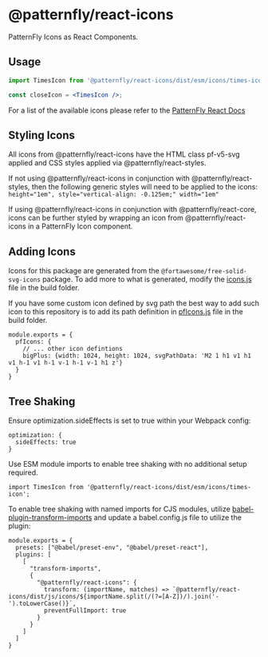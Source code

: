 # @patternfly/react-icons

PatternFly Icons as React Components.

## Usage

```jsx
import TimesIcon from '@patternfly/react-icons/dist/esm/icons/times-icon';

const closeIcon = <TimesIcon />;
```

For a list of the available icons please refer to the [PatternFly React Docs](https://patternfly-react-main.surge.sh/icons/)

## Styling Icons

All icons from @patternfly/react-icons have the HTML class pf-v5-svg applied and CSS styles applied via @patternfly/react-styles.

If not using @patternfly/react-icons in conjunction with @patternfly/react-styles, then the following generic styles will need to be applied to the icons: `height="1em", style="vertical-align: -0.125em;" width="1em"`

If using @patternfly/react-icons in conjunction with @patternfly/react-core, icons can be further styled by wrapping an icon from 
@patternfly/react-icons in a PatternFly Icon component.

## Adding Icons

Icons for this package are generated from the `@fortawesome/free-solid-svg-icons` package. To add more to what is generated, modify the [icons.js](./build/icons.js) file in the build folder.

If you have some custom icon defined by svg path the best way to add such icon to this repository is to add its path definition in [pfIcons.js](./build/pfIcons.js) file in the build folder.
```JS
module.exports = {
  pfIcons: {
    // ... other icon defintions
    bigPlus: {width: 1024, height: 1024, svgPathData: 'M2 1 h1 v1 h1 v1 h-1 v1 h-1 v-1 h-1 v-1 h1 z'}
  }
}
```

## Tree Shaking

Ensure optimization.sideEffects is set to true within your Webpack config:
```JS
optimization: {
  sideEffects: true
}
```

Use ESM module imports to enable tree shaking with no additional setup required.
```JS
import TimesIcon from '@patternfly/react-icons/dist/esm/icons/times-icon';
```

To enable tree shaking with named imports for CJS modules, utilize [babel-plugin-transform-imports](https://www.npmjs.com/package/babel-plugin-transform-imports) and update a babel.config.js file to utilize the plugin:
```JS
module.exports = {
  presets: ["@babel/preset-env", "@babel/preset-react"],
  plugins: [
    [
      "transform-imports",
      {
        "@patternfly/react-icons": {
          transform: (importName, matches) => `@patternfly/react-icons/dist/js/icons/${importName.split(/(?=[A-Z])/).join('-').toLowerCase()}`,
          preventFullImport: true
        }
      }
    ]
  ]
}
```

